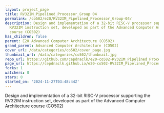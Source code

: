 ```yaml
---
layout: project_page
title: RV32IM_Pipelined_Processor_Group 04
permalink: /co502/e20/RV32IM_Pipelined_Processor_Group-04/
description: Design and implementation of a 32-bit RISC-V processor supporting the
  RV32IM instruction set, developed as part of the Advanced Computer Architecture
  course (CO502)
has_children: false
parent: E20 Advanced Computer Architecture (CO502)
grand_parent: Advanced Computer Architecture (CO502)
cover_url: /data/categories/co502/cover_page.jpg
thumbnail_url: /data/categories/co502/thumbnail.jpg
repo_url: https://github.com/cepdnaclk/e20-co502-RV32IM_Pipelined_Processor_Group-04
page_url: https://cepdnaclk.github.io/e20-co502-RV32IM_Pipelined_Processor_Group-04
forks: 1
watchers: 0
stars: 0
started_on: '2024-11-27T03:48:44Z'
---
```


Design and implementation of a 32-bit RISC-V processor supporting the RV32IM instruction set, developed as part of the Advanced Computer Architecture course (CO502)